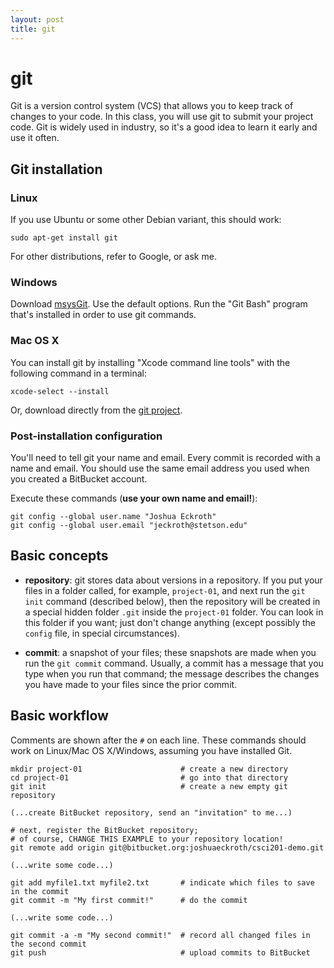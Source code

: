 ```yaml
---
layout: post
title: git
---
```


# git

Git is a version control system (VCS) that allows you to keep track of changes to your code. In this class, you will use git to submit your project code. Git is widely used in industry, so it's a good idea to
learn it early and use it often.

## Git installation

### Linux

If you use Ubuntu or some other Debian variant, this should work:

    sudo apt-get install git

For other distributions, refer to Google, or ask me.

### Windows

Download [msysGit](http://msysgit.github.io/). Use the default
options. Run the "Git Bash" program that's installed in order to use
git commands.

### Mac OS X

You can install git by installing "Xcode command line tools" with the
following command in a terminal:

    xcode-select --install

Or, download directly from the
[git project](http://git-scm.com/download/mac).

### Post-installation configuration

You'll need to tell git your name and email. Every commit is recorded
with a name and email. You should use the same email address you used
when you created a BitBucket account.

Execute these commands (**use your own name and email!**):

    git config --global user.name "Joshua Eckroth"
    git config --global user.email "jeckroth@stetson.edu"

## Basic concepts

- **repository**: git stores data about versions in a repository. If
  you put your files in a folder called, for example, `project-01`, and
  next run the `git init` command (described below), then the
  repository will be created in a special hidden folder `.git` inside
  the `project-01` folder. You can look in this folder if you want;
  just don't change anything (except possibly the `config` file, in
  special circumstances).
  
- **commit**: a snapshot of your files; these snapshots are made when
  you run the `git commit` command. Usually, a commit has a message
  that you type when you run that command; the message describes the
  changes you have made to your files since the prior commit.

## Basic workflow

Comments are shown after the `#` on each line. These commands should work on Linux/Mac OS X/Windows, assuming you have installed Git.

    mkdir project-01                      # create a new directory
    cd project-01                         # go into that directory
    git init                              # create a new empty git repository

    (...create BitBucket repository, send an "invitation" to me...)

    # next, register the BitBucket repository;
    # of course, CHANGE THIS EXAMPLE to your repository location!
    git remote add origin git@bitbucket.org:joshuaeckroth/csci201-demo.git

    (...write some code...)

    git add myfile1.txt myfile2.txt       # indicate which files to save in the commit
    git commit -m "My first commit!"      # do the commit

    (...write some code...)

    git commit -a -m "My second commit!"  # record all changed files in the second commit
    git push                              # upload commits to BitBucket



